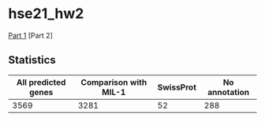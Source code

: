 # hse21_hw2
[Part 1](https://colab.research.google.com/drive/1J6j8mFHjaKr3LVG7F-HTszVBLoop86wa?usp=sharing)
[Part 2]
## Statistics
**All predicted genes** | **Comparison with MIL-1** | **SwissProt** | **No annotation**
------------ | ------------- | ------------- | -------------
3569 | 3281 | 52  | 288 
